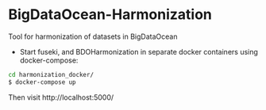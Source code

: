 # BigDataOcean-Harmonization
Tool for harmonization of datasets in BigDataOcean

- Start fuseki, and BDOHarmonization in separate docker containers using docker-compose:
```sh 
cd harmonization_docker/
$ docker-compose up
```

Then visit http://localhost:5000/
